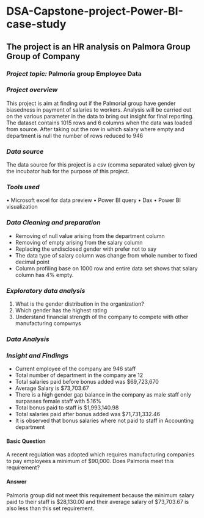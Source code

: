 # DSA-Capstone-project-Power-BI-case-study
## The project is an HR analysis on Palmora Group Group of Company
### *Project topic:* Palmoria group Employee Data

### *Project overview*
This project is aim at finding out if the Palmorial group have gender biasedness in payment of salaries to workers. Analysis will be carried out on the various parameter in the data to bring out insight for final reporting. The dataset contains 1015 rows and 6 columns when the data was loaded from source. After taking out the row in which salary where empty and department is null the number of rows reduced to 946
### *Data source*
The data source for this project is a csv (comma separated value) given by the incubator hub for the purpose of this project.
### *Tools used*
•	Microsoft excel for data preview
•	Power BI query 
•	Dax
•	Power BI visualization
### *Data Cleaning and preparation*
 - Removing of null value arising from the department column
 - Removing of empty arising from the salary column
 - Replacing the undisclosed gender with prefer not to say
 - The data type of salary column was change from whole number to fixed decimal point
 -  Column profiling base on 1000 row and entire data set shows that salary column has 4% empty.
### *Exploratory data analysis*
  1. What is the gender distribution in the organization?
  2. Which gender has the highest rating
  3. Understand financial strength of the company to compete with other manufacturing compwnys
### *Data Analysis*

### *Insight and Findings*
 - Current employee of the company are 946 staff
 - Total number of department in the company are 12
 - Total salaries paid before bonus added was $69,723,670
 - Average Salary is $73,703.67
 - There is a high gender gap balance in the company as male staff only surpasses female staff with 5.16%
 - Total bonus paid to staff is $1,993,140.98
 - Total salaries paid after bonus added was $71,731,332.46
 - It is observed that bonus salaries where not paid to staff in Accounting department
#### Basic Question
A recent regulation was adopted which requires manufacturing companies to pay employees a minimum of $90,000. Does Palmoria meet this requirement? 
#### Answer
Palmoria group did not meet this requirement because the minimum salary paid to their staff is $28,130.00 and their average salary of $73,703.67 
is also less than this set requirement.


